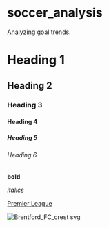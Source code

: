 # soccer_analysis
Analyzing goal trends.

# Heading 1
## Heading 2
### Heading 3
#### Heading 4
##### Heading 5
###### Heading 6

**bold**

*italics*

[Premier League](https://www.premierleague.com/)

![Brentford_FC_crest svg](https://github.com/user-attachments/assets/0520cbf3-e405-44b9-99c5-25a4de1afd25)
